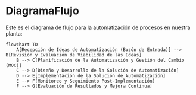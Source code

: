 # DiagramaFlujo


Este es el diagrama de flujo para la automatización de procesos en nuestra planta:

```mermaid
flowchart TD
    A[Recepción de Ideas de Automatización (Buzón de Entrada)] --> B[Revisión y Evaluación de Viabilidad de las Ideas]
    B --> C[Planificación de la Automatización y Gestión del Cambio (MOC)]
    C --> D[Diseño y Desarrollo de la Solución de Automatización]
    D --> E[Implementación de la Solución de Automatización]
    E --> F[Monitoreo y Seguimiento Post-Implementación]
    F --> G[Evaluación de Resultados y Mejora Continua]
